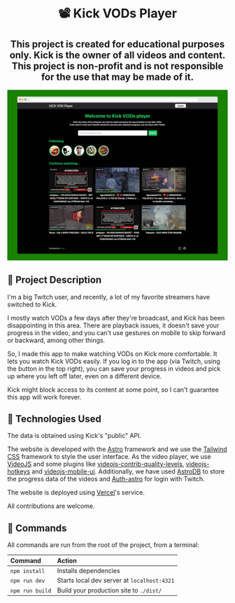 <div align="center">
<h1>📽️ Kick VODs Player</h1>
<h2>This project is created for educational purposes only. Kick is the owner of all videos and content. This project is non-profit and is not responsible for the use that may be made of it.</h2>
</div>

![Mockup Web](screenshot.png)

## 🚀 Project Description

I'm a big Twitch user, and recently, a lot of my favorite streamers have
switched to Kick.

I mostly watch VODs a few days after they're broadcast, and Kick has
been disappointing in this area. There are playback issues, it doesn't
save your progress in the video, and you can't use gestures on mobile to
skip forward or backward, among other things.

So, I made this app to make watching VODs on Kick more comfortable. It
lets you watch Kick VODs easily. If you log in to the app (via Twitch,
using the button in the top right), you can save your progress in videos
and pick up where you left off later, even on a different device.

Kick might block access to its content at some point, so I can't
guarantee this app will work forever.

## 💾 Technologies Used

The data is obtained using Kick's "public" API.

The website is developed with the [Astro](https://astro.build/) framework and we use the [Tailwind CSS](https://tailwindcss.com/) framework to style the user interface. As the video player, we use [VideoJS](https://videojs.com/) and some plugins like [videojs-contrib-quality-levels](https://github.com/videojs/videojs-contrib-quality-levels), [videojs-hotkeys](https://github.com/ctd1500/videojs-hotkeys) and [videojs-mobile-ui](https://github.com/mister-ben/videojs-mobile-ui/tree/master). Additionally, we have used [AstroDB](https://astro.build/db/) to store the progress data of the videos and [Auth-astro](https://github.com/nowaythatworked/auth-astro) for login with Twitch.

The website is deployed using [Vercel](https://vercel.com/)'s service.

All contributions are welcome.

## 🧞 Commands

All commands are run from the root of the project, from a terminal:

| Command                   | Action                                           |
| :------------------------ | :----------------------------------------------- |
| `npm install`             | Installs dependencies                            |
| `npm run dev`             | Starts local dev server at `localhost:4321`      |
| `npm run build`           | Build your production site to `./dist/`          |